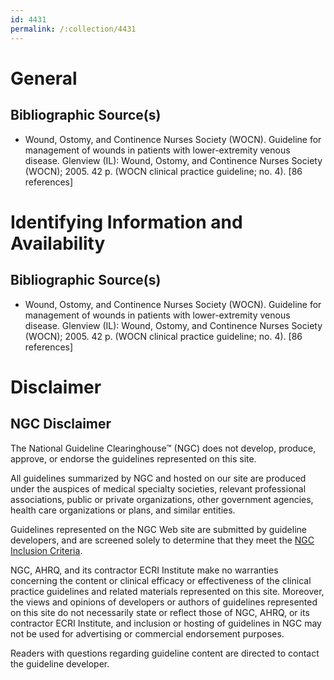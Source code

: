 ```yaml
---
id: 4431
permalink: /:collection/4431
---
```


# General

## Bibliographic Source(s)

- Wound, Ostomy, and Continence Nurses Society (WOCN). Guideline for management of wounds in patients with lower-extremity venous disease. Glenview (IL): Wound, Ostomy, and Continence Nurses Society (WOCN); 2005. 42 p. (WOCN clinical practice guideline; no. 4). [86 references]

# Identifying Information and Availability

## Bibliographic Source(s)

- Wound, Ostomy, and Continence Nurses Society (WOCN). Guideline for management of wounds in patients with lower-extremity venous disease. Glenview (IL): Wound, Ostomy, and Continence Nurses Society (WOCN); 2005. 42 p. (WOCN clinical practice guideline; no. 4). [86 references]

# Disclaimer

## NGC Disclaimer

The National Guideline Clearinghouse™ (NGC) does not develop, produce, approve, or endorse the guidelines represented on this site.

All guidelines summarized by NGC and hosted on our site are produced under the auspices of medical specialty societies, relevant professional associations, public or private organizations, other government agencies, health care organizations or plans, and similar entities.

Guidelines represented on the NGC Web site are submitted by guideline developers, and are screened solely to determine that they meet the [NGC Inclusion Criteria](/help-and-about/summaries/inclusion-criteria).

NGC, AHRQ, and its contractor ECRI Institute make no warranties concerning the content or clinical efficacy or effectiveness of the clinical practice guidelines and related materials represented on this site. Moreover, the views and opinions of developers or authors of guidelines represented on this site do not necessarily state or reflect those of NGC, AHRQ, or its contractor ECRI Institute, and inclusion or hosting of guidelines in NGC may not be used for advertising or commercial endorsement purposes.

Readers with questions regarding guideline content are directed to contact the guideline developer.

